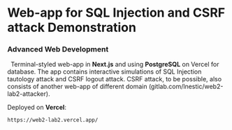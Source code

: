 # Web-app for SQL Injection and CSRF attack Demonstration
### Advanced Web Development

&nbsp;
Terminal-styled web-app in **Next.js** and using **PostgreSQL** on Vercel for database.
The app contains interactive simulations of SQL Injection tautology attack and CSRF logout attack.
CSRF attack, to be possible, also consists of another web-app of different domain (gitlab.com/lnestic/web2-lab2-attacker).

Deployed on **Vercel**:
```
https://web2-lab2.vercel.app/
```
